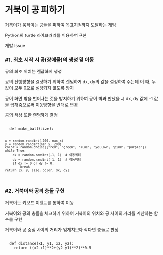 # 거북이 공 피하기

거북이가 움직이는 공들을 피하여 목표지점까지 도달하는 게임

Python의 turtle 라이브러리를 이용하여 구현

개발 Issue

<h3>#1. 최초 시작 시 공(장애물)의 생성 및 이동</h3>

공의 최초 위치는 랜덤하게 생성

공의 진행방향을 결정하기 위하여 랜덤하게 dx, dy의 값을 설정하여 주는데 이 때, 두 값이 모두 0으로 설정되지 않도록 방지

공이 화면 밖을 벗어나는 것을 방지하기 위하여 공이 벽과 만났을 시 dx, dy 값에 -1 값을 곱해줌으로써 이동방향을 반대로 변경

공의 색상 또한 랜덤하게 결정

<code>
  def make_ball(size):
  
    x = random.randint(-200, max_x)
    y = random.randint(min_y, 200)
    color = random.choice(["red", "green", "blue", "yellow", "pink", "purple"])
    while True:
        dx = random.randint(-1, 1)  # 이동벡터
        dy = random.randint(-1, 1)  # 이동벡터
        if dx != 0 or dy != 0:
            break
    return [x, y, size, color, dx, dy]
</code>

<h3>#2. 거북이와 공의 충돌 구현</h3>

거북이는 키보드 이벤트를 통하여 이동

거북이와 공의 충돌을 체크하기 위하여 거북이의 위치와 공 사이의 거리를 계산하는 함수를 구현

거북이와 공 중심 사이의 거리가 임계치보다 작다면 충돌로 판정

<code>
  def distance(x1, y1, x2, y2):
    return ((x2-x1)**2+(y2-y1)**2)**0.5
</code>
